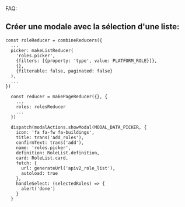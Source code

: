 FAQ:

Créer une modale avec la sélection d'une liste:
----------------------------------------------

```
const roleReducer = combineReducers({
  ...
  picker: makeListReducer(
    'roles.picker',
    {filters: [{property: 'type', value: PLATFORM_ROLE}]},
    {},
    {filterable: false, paginated: false}
  ),
  ...
})
```

```
  const reducer = makePageReducer({}, {
    ...
    roles: rolesReducer
    ...
  })
```

```
  dispatch(modalActions.showModal(MODAL_DATA_PICKER, {
    icon: 'fa fa-fw fa-buildings',
    title: trans('add_roles'),
    confirmText: trans('add'),
    name: 'roles.picker',
    definition: RoleList.definition,
    card: RoleList.card,
    fetch: {
      url: generateUrl('apiv2_role_list'),
      autoload: true
    },
    handleSelect: (selectedRoles) => {
      alert('done')
    }
  }
```
